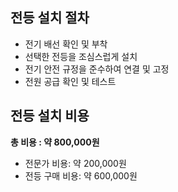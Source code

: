 ## 전등 설치 절차
- 전기 배선 확인 및 부착
- 선택한 전등을 조심스럽게 설치
- 전기 안전 규정을 준수하여 연결 및 고정
- 전원 공급 확인 및 테스트

## 전등 설치 비용
**총 비용 : 약 800,000원**
- 전문가 비용: 약 200,000원
- 전등 구매 비용: 약 600,000원
